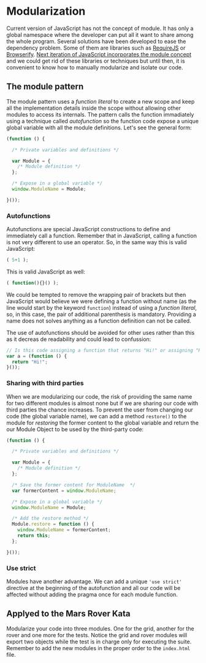 
# Modularization

Current version of JavaScript has not the concept of module. It has only a global namespace where the developer can put all it want to share among the whole program. Several solutions have been developed to ease the dependency problem. Some of them are libraries such as [RequireJS](http://requirejs.org/) or [Browserify](http://browserify.org/). [Next iteration of JavaScript incorporates the module concept](http://wiki.ecmascript.org/doku.php?id=harmony:modules) and we could get rid of these libraries or techniques but until then, it is convenient to know how to manually modularize and isolate our code.

## The module pattern

The module pattern uses a _function literal_ to create a new scope and keep all the implementation details inside the scope without allowing other modules to access its internals. The pattern calls the function immadiately using a technique called _autofunction_ so the function code expose a unique global variable with all the module definitions. Let's see the general form:

```javascript
(function () {

  /* Private variables and definitions */

  var Module = {
    /* Module definition */
  };

  /* Expose in a global variable */
  window.ModuleName = Module;

}());
```

### Autofunctions

Autofunctions are special JavaScript constructions to define and immediately call a function. Remember that in JavaScript, calling a function is not very different to use an operator. So, in the same way this is valid JavaScript:

```javascript
( 5+1 );
```

This is valid JavaScript as well:

```javascript
( function(){}() );
```

We could be tempted to remove the wrapping pair of brackets but then JavaScript would believe we were defining a function without name (as the line would start by the keyword `function`) instead of using a _function literal_, so, in this case, the pair of additional parenthesis is mandatory. Providing a name does not solves anything as a function definition can not be called.

The use of autofunctions should be avoided for other uses rather than this as it decreas de readability and could lead to confussion:

```javascript
// Is this code assigning a function that returns "Hi!" or assigning "Hi!"?
var a = (function () {
  return "Hi!";
}());
```

### Sharing with third parties

When we are modularizing our code, the risk of providing the same name for two different modules is almost none but if we are sharing our code with third parties the chance increases. To prevent the user from changing our code (the global variable name), we can add a method `restore()` to the module for _restoring_ the former content to the global variable and return the our Module Object to be used by the third-party code:

```javascript
(function () {

  /* Private variables and definitions */

  var Module = {
    /* Module definition */
  };

  /* Save the former content for ModuleName  */
  var formerContent = window.ModuleName;

  /* Expose in a global variable */
  window.ModuleName = Module;

  /* Add the restore method */
  Module.restore = function () {
    window.ModuleName = formerContent;
    return this;
  };

}());
```

### Use strict

Modules have another advantage. We can add a unique `'use strict'` directive at the beginning of the autofunction and all our code will be affected without adding the pragma once for each module function.

## Applyed to the Mars Rover Kata

Modularize your code into three modules. One for the grid, another for the rover and one more for the tests. Notice the grid and rover modules will export two objects while the test is in charge only for executing the suite. Remember to add the new modules in the proper order to the `index.html` file.
